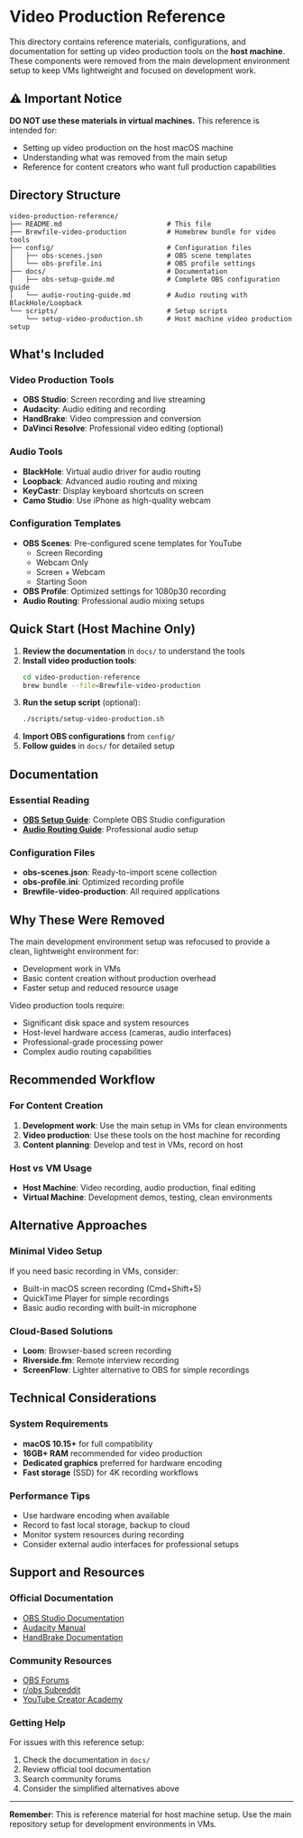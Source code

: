 # Video Production Reference

This directory contains reference materials, configurations, and documentation for setting up video production tools on the **host machine**. These components were removed from the main development environment setup to keep VMs lightweight and focused on development work.

## ⚠️ Important Notice

**DO NOT use these materials in virtual machines.** This reference is intended for:
- Setting up video production on the host macOS machine
- Understanding what was removed from the main setup
- Reference for content creators who want full production capabilities

## Directory Structure

```
video-production-reference/
├── README.md                          # This file
├── Brewfile-video-production          # Homebrew bundle for video tools
├── config/                            # Configuration files
│   ├── obs-scenes.json                # OBS scene templates
│   └── obs-profile.ini                # OBS profile settings
├── docs/                              # Documentation
│   ├── obs-setup-guide.md             # Complete OBS configuration guide
│   └── audio-routing-guide.md         # Audio routing with BlackHole/Loopback
└── scripts/                           # Setup scripts
    └── setup-video-production.sh      # Host machine video production setup
```

## What's Included

### Video Production Tools

- **OBS Studio**: Screen recording and live streaming
- **Audacity**: Audio editing and recording
- **HandBrake**: Video compression and conversion
- **DaVinci Resolve**: Professional video editing (optional)

### Audio Tools

- **BlackHole**: Virtual audio driver for audio routing
- **Loopback**: Advanced audio routing and mixing
- **KeyCastr**: Display keyboard shortcuts on screen
- **Camo Studio**: Use iPhone as high-quality webcam

### Configuration Templates

- **OBS Scenes**: Pre-configured scene templates for YouTube
  - Screen Recording
  - Webcam Only
  - Screen + Webcam
  - Starting Soon
- **OBS Profile**: Optimized settings for 1080p30 recording
- **Audio Routing**: Professional audio mixing setups

## Quick Start (Host Machine Only)

1. **Review the documentation** in `docs/` to understand the tools
2. **Install video production tools**:
   ```bash
   cd video-production-reference
   brew bundle --file=Brewfile-video-production
   ```
3. **Run the setup script** (optional):
   ```bash
   ./scripts/setup-video-production.sh
   ```
4. **Import OBS configurations** from `config/`
5. **Follow guides** in `docs/` for detailed setup

## Documentation

### Essential Reading
- **[OBS Setup Guide](docs/obs-setup-guide.md)**: Complete OBS Studio configuration
- **[Audio Routing Guide](docs/audio-routing-guide.md)**: Professional audio setup

### Configuration Files

- **obs-scenes.json**: Ready-to-import scene collection
- **obs-profile.ini**: Optimized recording profile
- **Brewfile-video-production**: All required applications

## Why These Were Removed

The main development environment setup was refocused to provide a clean, lightweight environment for:
- Development work in VMs
- Basic content creation without production overhead
- Faster setup and reduced resource usage

Video production tools require:

- Significant disk space and system resources
- Host-level hardware access (cameras, audio interfaces)
- Professional-grade processing power
- Complex audio routing capabilities

## Recommended Workflow

### For Content Creation

1. **Development work**: Use the main setup in VMs for clean environments
2. **Video production**: Use these tools on the host machine for recording
3. **Content planning**: Develop and test in VMs, record on host

### Host vs VM Usage

- **Host Machine**: Video recording, audio production, final editing
- **Virtual Machine**: Development demos, testing, clean environments

## Alternative Approaches

### Minimal Video Setup

If you need basic recording in VMs, consider:
- Built-in macOS screen recording (Cmd+Shift+5)
- QuickTime Player for simple recordings
- Basic audio recording with built-in microphone

### Cloud-Based Solutions

- **Loom**: Browser-based screen recording
- **Riverside.fm**: Remote interview recording
- **ScreenFlow**: Lighter alternative to OBS for simple recordings

## Technical Considerations

### System Requirements

- **macOS 10.15+** for full compatibility
- **16GB+ RAM** recommended for video production
- **Dedicated graphics** preferred for hardware encoding
- **Fast storage** (SSD) for 4K recording workflows

### Performance Tips

- Use hardware encoding when available
- Record to fast local storage, backup to cloud
- Monitor system resources during recording
- Consider external audio interfaces for professional setups

## Support and Resources

### Official Documentation

- [OBS Studio Documentation](https://obsproject.com/help)
- [Audacity Manual](https://manual.audacityteam.org/)
- [HandBrake Documentation](https://handbrake.fr/docs/)

### Community Resources

- [OBS Forums](https://obsproject.com/forum/)
- [r/obs Subreddit](https://reddit.com/r/obs)
- [YouTube Creator Academy](https://creatoracademy.youtube.com/)

### Getting Help

For issues with this reference setup:

1. Check the documentation in `docs/`
2. Review official tool documentation
3. Search community forums
4. Consider the simplified alternatives above

---

**Remember**: This is reference material for host machine setup. Use the main repository setup for development environments in VMs.
